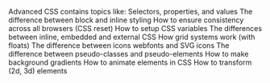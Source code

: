 Advanced CSS contains topics like: 
Selectors, properties, and values
The difference between block and inline styling
How to ensure consistency across all browsers (CSS reset)
How to setup CSS variables
The differences between inline, embedded and external CSS
How grid systems work (with floats)
The difference between icons webfonts and SVG icons
The difference between pseudo-classes and pseudo-elements
How to make background gradients
How to animate elements in CSS
How to transform (2d, 3d) elements
